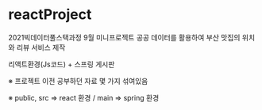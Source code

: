 # reactProject
2021빅데이터풀스택과정 9월 미니프로젝트
공공 데이터를 활용하여
부산 맛집의 위치와 리뷰 서비스 제작

리액트환경(Js코드) + 스프링 게시판 

※ 프로젝트 이전 공부하던 자료 몇 가지 섞여있음

※ public, src => react 환경 / main => spring 환경
